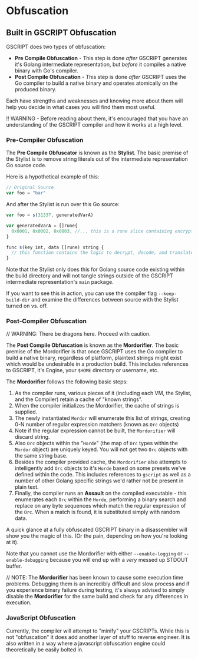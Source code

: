 # Obfuscation

## Built in GSCRIPT Obfuscation

GSCRIPT does two types of obfuscation:

- **Pre Compile Obfuscation** - This step is done _after_ GSCRIPT generates it's Golang intermediate representation, but _before_ it compiles a native binary with Go's compiler.
- **Post Compile Obfuscation** - This step is done _after_ GSCRIPT uses the Go compiler to build a native binary and operates atomically on the produced binary.

Each have strengths and weaknesses and knowing more about them will help you decide in what cases you will find them most useful.

!! WARNING - Before reading about them, it's encouraged that you have an understanding of the GSCRIPT compiler and how it works at a high level.

### Pre-Compiler Obfuscation

The **Pre Compile Obfuscator** is known as the **Stylist**. The basic premise of the Stylist is to remove string literals out of the intermediate representation Go source code.

Here is a hypothetical example of this:

```js
// Original Source
var foo = "bar"
```

And after the Stylist is run over this Go source:

```js
var foo = s(31337, generatedVarA)

var generatedVarA = []rune{
  0x0001, 0x0002, 0x0003, //... this is a rune slice containing encrypted bytes of the string
}

func s(key int, data []rune) string {
  // this function contains the logic to decrypt, decode, and translate the generated var into a string
}
```

Note that the Stylist only does this for Golang source code existing within the build directory and will not tangle strings outside of the GSCRIPT intermediate representation's `main` package.

If you want to see this in action, you can use the compiler flag `--keep-build-dir` and examine the differences between source with the Stylist turned on vs. off.

### Post-Compiler Obfuscation

// WARNING: There be dragons here. Proceed with caution.

The **Post Compile Obfuscation** is known as the **Mordorifier**. The basic premise of the Mordorifier is that once GSCRIPT uses the Go compiler to build a native binary, regardless of platform, plaintext strings might exist which would be undesirable in a production build. This includes references to GSCRIPT, it's Engine, your `$HOME` directory or username, etc.

The **Mordorifier** follows the following basic steps:

1.  As the compiler runs, various pieces of it (including each VM, the Stylist, and the Compiler) retain a cache of "known strings".
2.  When the compiler initializes the Mordorifier, the cache of strings is supplied.
3.  The newly instantiated `Mordor` will enumerate this list of strings, creating 0-N number of regular expression matchers (known as `Orc` objects)
4.  Note if the regular expression cannot be built, the `Mordorifier` will discard string.
5.  Also `Orc` objects within the "`Horde`" (the map of `Orc` types within the `Mordor` object) are uniquely keyed. You will not get two `Orc` objects with the same string base.
6.  Besides the compiler provided cache, the `Mordorifier` also attempts to intelligently add `Orc` objects to it's `Horde` based on some presets we've defined within the code. This includes references to `gscript` as well as a number of other Golang specific strings we'd rather not be present in plain text.
7.  Finally, the compiler runs an **Assault** on the compiled executable - this enumerates each `Orc` within the `Horde`, performing a binary search and replace on any byte sequences which match the regular expression of the `Orc`. When a match is found, it is substituted simply with random data.

A quick glance at a fully obfuscated GSCRIPT binary in a disassembler will show you the magic of this. (Or the pain, depending on how you're looking at it).

Note that you cannot use the Mordorifier with either `--enable-logging` or `--enable-debugging` because you will end up with a _very_ messed up STDOUT buffer.

// NOTE: The **Mordorifier** has been known to cause some execution time problems. Debugging them is an incredibly difficult and slow process and if you experience binary failure during testing, it's always advised to simply disable the **Mordorifier** for the same build and check for any differences in execution.

### JavaScript Obfuscation

Currently, the compiler will attempt to "minify" your GSCRIPTs. While this is not "obfuscation" it does add another layer of stuff to reverse engineer. It is also written in a way where a javascript obfuscation engine could theoretically be easily bolted in.
